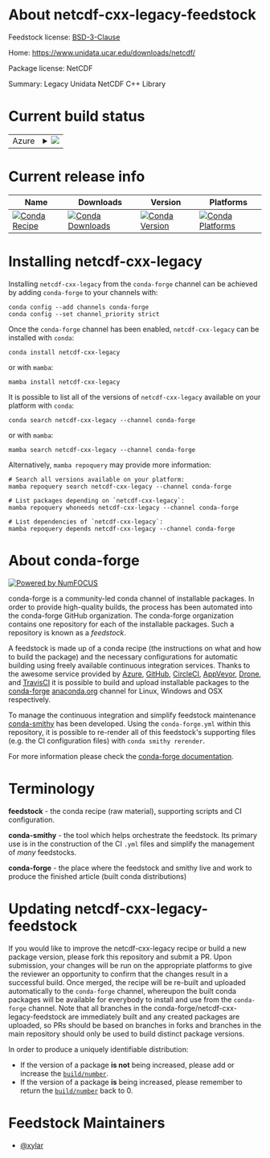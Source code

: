 About netcdf-cxx-legacy-feedstock
=================================

Feedstock license: [BSD-3-Clause](https://github.com/conda-forge/netcdf-cxx-legacy-feedstock/blob/main/LICENSE.txt)

Home: https://www.unidata.ucar.edu/downloads/netcdf/

Package license: NetCDF

Summary: Legacy Unidata NetCDF C++ Library

Current build status
====================


<table>
    
  <tr>
    <td>Azure</td>
    <td>
      <details>
        <summary>
          <a href="https://dev.azure.com/conda-forge/feedstock-builds/_build/latest?definitionId=8478&branchName=main">
            <img src="https://dev.azure.com/conda-forge/feedstock-builds/_apis/build/status/netcdf-cxx-legacy-feedstock?branchName=main">
          </a>
        </summary>
        <table>
          <thead><tr><th>Variant</th><th>Status</th></tr></thead>
          <tbody><tr>
              <td>linux_64_hdf51.14.3mpimpich</td>
              <td>
                <a href="https://dev.azure.com/conda-forge/feedstock-builds/_build/latest?definitionId=8478&branchName=main">
                  <img src="https://dev.azure.com/conda-forge/feedstock-builds/_apis/build/status/netcdf-cxx-legacy-feedstock?branchName=main&jobName=linux&configuration=linux%20linux_64_hdf51.14.3mpimpich" alt="variant">
                </a>
              </td>
            </tr><tr>
              <td>linux_64_hdf51.14.3mpinompi</td>
              <td>
                <a href="https://dev.azure.com/conda-forge/feedstock-builds/_build/latest?definitionId=8478&branchName=main">
                  <img src="https://dev.azure.com/conda-forge/feedstock-builds/_apis/build/status/netcdf-cxx-legacy-feedstock?branchName=main&jobName=linux&configuration=linux%20linux_64_hdf51.14.3mpinompi" alt="variant">
                </a>
              </td>
            </tr><tr>
              <td>linux_64_hdf51.14.3mpiopenmpi</td>
              <td>
                <a href="https://dev.azure.com/conda-forge/feedstock-builds/_build/latest?definitionId=8478&branchName=main">
                  <img src="https://dev.azure.com/conda-forge/feedstock-builds/_apis/build/status/netcdf-cxx-legacy-feedstock?branchName=main&jobName=linux&configuration=linux%20linux_64_hdf51.14.3mpiopenmpi" alt="variant">
                </a>
              </td>
            </tr><tr>
              <td>linux_64_hdf51.14.4mpimpich</td>
              <td>
                <a href="https://dev.azure.com/conda-forge/feedstock-builds/_build/latest?definitionId=8478&branchName=main">
                  <img src="https://dev.azure.com/conda-forge/feedstock-builds/_apis/build/status/netcdf-cxx-legacy-feedstock?branchName=main&jobName=linux&configuration=linux%20linux_64_hdf51.14.4mpimpich" alt="variant">
                </a>
              </td>
            </tr><tr>
              <td>linux_64_hdf51.14.4mpinompi</td>
              <td>
                <a href="https://dev.azure.com/conda-forge/feedstock-builds/_build/latest?definitionId=8478&branchName=main">
                  <img src="https://dev.azure.com/conda-forge/feedstock-builds/_apis/build/status/netcdf-cxx-legacy-feedstock?branchName=main&jobName=linux&configuration=linux%20linux_64_hdf51.14.4mpinompi" alt="variant">
                </a>
              </td>
            </tr><tr>
              <td>linux_64_hdf51.14.4mpiopenmpi</td>
              <td>
                <a href="https://dev.azure.com/conda-forge/feedstock-builds/_build/latest?definitionId=8478&branchName=main">
                  <img src="https://dev.azure.com/conda-forge/feedstock-builds/_apis/build/status/netcdf-cxx-legacy-feedstock?branchName=main&jobName=linux&configuration=linux%20linux_64_hdf51.14.4mpiopenmpi" alt="variant">
                </a>
              </td>
            </tr><tr>
              <td>osx_64_hdf51.14.3mpimpich</td>
              <td>
                <a href="https://dev.azure.com/conda-forge/feedstock-builds/_build/latest?definitionId=8478&branchName=main">
                  <img src="https://dev.azure.com/conda-forge/feedstock-builds/_apis/build/status/netcdf-cxx-legacy-feedstock?branchName=main&jobName=osx&configuration=osx%20osx_64_hdf51.14.3mpimpich" alt="variant">
                </a>
              </td>
            </tr><tr>
              <td>osx_64_hdf51.14.3mpinompi</td>
              <td>
                <a href="https://dev.azure.com/conda-forge/feedstock-builds/_build/latest?definitionId=8478&branchName=main">
                  <img src="https://dev.azure.com/conda-forge/feedstock-builds/_apis/build/status/netcdf-cxx-legacy-feedstock?branchName=main&jobName=osx&configuration=osx%20osx_64_hdf51.14.3mpinompi" alt="variant">
                </a>
              </td>
            </tr><tr>
              <td>osx_64_hdf51.14.3mpiopenmpi</td>
              <td>
                <a href="https://dev.azure.com/conda-forge/feedstock-builds/_build/latest?definitionId=8478&branchName=main">
                  <img src="https://dev.azure.com/conda-forge/feedstock-builds/_apis/build/status/netcdf-cxx-legacy-feedstock?branchName=main&jobName=osx&configuration=osx%20osx_64_hdf51.14.3mpiopenmpi" alt="variant">
                </a>
              </td>
            </tr><tr>
              <td>osx_64_hdf51.14.4mpimpich</td>
              <td>
                <a href="https://dev.azure.com/conda-forge/feedstock-builds/_build/latest?definitionId=8478&branchName=main">
                  <img src="https://dev.azure.com/conda-forge/feedstock-builds/_apis/build/status/netcdf-cxx-legacy-feedstock?branchName=main&jobName=osx&configuration=osx%20osx_64_hdf51.14.4mpimpich" alt="variant">
                </a>
              </td>
            </tr><tr>
              <td>osx_64_hdf51.14.4mpinompi</td>
              <td>
                <a href="https://dev.azure.com/conda-forge/feedstock-builds/_build/latest?definitionId=8478&branchName=main">
                  <img src="https://dev.azure.com/conda-forge/feedstock-builds/_apis/build/status/netcdf-cxx-legacy-feedstock?branchName=main&jobName=osx&configuration=osx%20osx_64_hdf51.14.4mpinompi" alt="variant">
                </a>
              </td>
            </tr><tr>
              <td>osx_64_hdf51.14.4mpiopenmpi</td>
              <td>
                <a href="https://dev.azure.com/conda-forge/feedstock-builds/_build/latest?definitionId=8478&branchName=main">
                  <img src="https://dev.azure.com/conda-forge/feedstock-builds/_apis/build/status/netcdf-cxx-legacy-feedstock?branchName=main&jobName=osx&configuration=osx%20osx_64_hdf51.14.4mpiopenmpi" alt="variant">
                </a>
              </td>
            </tr>
          </tbody>
        </table>
      </details>
    </td>
  </tr>
</table>

Current release info
====================

| Name | Downloads | Version | Platforms |
| --- | --- | --- | --- |
| [![Conda Recipe](https://img.shields.io/badge/recipe-netcdf--cxx--legacy-green.svg)](https://anaconda.org/conda-forge/netcdf-cxx-legacy) | [![Conda Downloads](https://img.shields.io/conda/dn/conda-forge/netcdf-cxx-legacy.svg)](https://anaconda.org/conda-forge/netcdf-cxx-legacy) | [![Conda Version](https://img.shields.io/conda/vn/conda-forge/netcdf-cxx-legacy.svg)](https://anaconda.org/conda-forge/netcdf-cxx-legacy) | [![Conda Platforms](https://img.shields.io/conda/pn/conda-forge/netcdf-cxx-legacy.svg)](https://anaconda.org/conda-forge/netcdf-cxx-legacy) |

Installing netcdf-cxx-legacy
============================

Installing `netcdf-cxx-legacy` from the `conda-forge` channel can be achieved by adding `conda-forge` to your channels with:

```
conda config --add channels conda-forge
conda config --set channel_priority strict
```

Once the `conda-forge` channel has been enabled, `netcdf-cxx-legacy` can be installed with `conda`:

```
conda install netcdf-cxx-legacy
```

or with `mamba`:

```
mamba install netcdf-cxx-legacy
```

It is possible to list all of the versions of `netcdf-cxx-legacy` available on your platform with `conda`:

```
conda search netcdf-cxx-legacy --channel conda-forge
```

or with `mamba`:

```
mamba search netcdf-cxx-legacy --channel conda-forge
```

Alternatively, `mamba repoquery` may provide more information:

```
# Search all versions available on your platform:
mamba repoquery search netcdf-cxx-legacy --channel conda-forge

# List packages depending on `netcdf-cxx-legacy`:
mamba repoquery whoneeds netcdf-cxx-legacy --channel conda-forge

# List dependencies of `netcdf-cxx-legacy`:
mamba repoquery depends netcdf-cxx-legacy --channel conda-forge
```


About conda-forge
=================

[![Powered by
NumFOCUS](https://img.shields.io/badge/powered%20by-NumFOCUS-orange.svg?style=flat&colorA=E1523D&colorB=007D8A)](https://numfocus.org)

conda-forge is a community-led conda channel of installable packages.
In order to provide high-quality builds, the process has been automated into the
conda-forge GitHub organization. The conda-forge organization contains one repository
for each of the installable packages. Such a repository is known as a *feedstock*.

A feedstock is made up of a conda recipe (the instructions on what and how to build
the package) and the necessary configurations for automatic building using freely
available continuous integration services. Thanks to the awesome service provided by
[Azure](https://azure.microsoft.com/en-us/services/devops/), [GitHub](https://github.com/),
[CircleCI](https://circleci.com/), [AppVeyor](https://www.appveyor.com/),
[Drone](https://cloud.drone.io/welcome), and [TravisCI](https://travis-ci.com/)
it is possible to build and upload installable packages to the
[conda-forge](https://anaconda.org/conda-forge) [anaconda.org](https://anaconda.org/)
channel for Linux, Windows and OSX respectively.

To manage the continuous integration and simplify feedstock maintenance
[conda-smithy](https://github.com/conda-forge/conda-smithy) has been developed.
Using the ``conda-forge.yml`` within this repository, it is possible to re-render all of
this feedstock's supporting files (e.g. the CI configuration files) with ``conda smithy rerender``.

For more information please check the [conda-forge documentation](https://conda-forge.org/docs/).

Terminology
===========

**feedstock** - the conda recipe (raw material), supporting scripts and CI configuration.

**conda-smithy** - the tool which helps orchestrate the feedstock.
                   Its primary use is in the construction of the CI ``.yml`` files
                   and simplify the management of *many* feedstocks.

**conda-forge** - the place where the feedstock and smithy live and work to
                  produce the finished article (built conda distributions)


Updating netcdf-cxx-legacy-feedstock
====================================

If you would like to improve the netcdf-cxx-legacy recipe or build a new
package version, please fork this repository and submit a PR. Upon submission,
your changes will be run on the appropriate platforms to give the reviewer an
opportunity to confirm that the changes result in a successful build. Once
merged, the recipe will be re-built and uploaded automatically to the
`conda-forge` channel, whereupon the built conda packages will be available for
everybody to install and use from the `conda-forge` channel.
Note that all branches in the conda-forge/netcdf-cxx-legacy-feedstock are
immediately built and any created packages are uploaded, so PRs should be based
on branches in forks and branches in the main repository should only be used to
build distinct package versions.

In order to produce a uniquely identifiable distribution:
 * If the version of a package **is not** being increased, please add or increase
   the [``build/number``](https://docs.conda.io/projects/conda-build/en/latest/resources/define-metadata.html#build-number-and-string).
 * If the version of a package **is** being increased, please remember to return
   the [``build/number``](https://docs.conda.io/projects/conda-build/en/latest/resources/define-metadata.html#build-number-and-string)
   back to 0.

Feedstock Maintainers
=====================

* [@xylar](https://github.com/xylar/)

